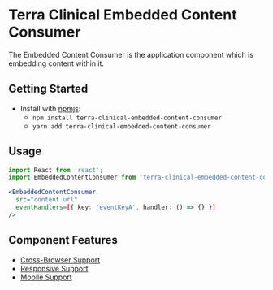 # Terra Clinical Embedded Content Consumer

The Embedded Content Consumer is the application component which is embedding content within it.

## Getting Started

- Install with [npmjs](https://www.npmjs.com):
  - `npm install terra-clinical-embedded-content-consumer`
  - `yarn add terra-clinical-embedded-content-consumer`

## Usage

```jsx
import React from 'react';
import EmbeddedContentConsumer from 'terra-clinical-embedded-content-consumer';

<EmbeddedContentConsumer
  src="content url"
  eventHandlers=[{ key: 'eventKeyA', handler: () => {} }]
/>
```

## Component Features
* [Cross-Browser Support](https://github.com/cerner/terra-core/wiki/Component-Features#cross-browser-support)
* [Responsive Support](https://github.com/cerner/terra-core/wiki/Component-Features#responsive-support)
* [Mobile Support](https://github.com/cerner/terra-core/wiki/Component-Features#mobile-support)